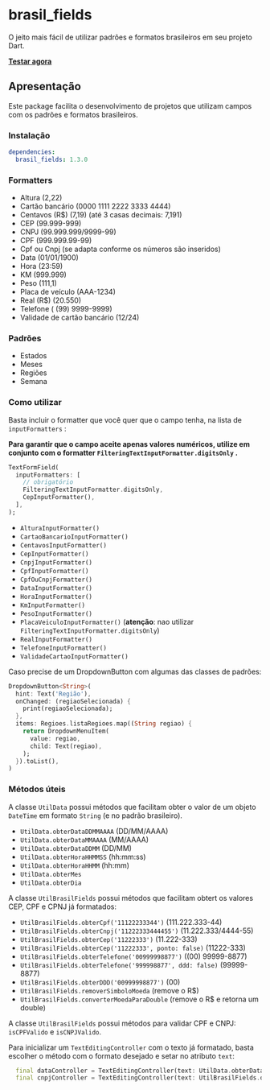 # brasil_fields

O jeito mais fácil de utilizar padrões e formatos brasileiros em seu projeto Dart. 

[**Testar agora**](https://rubensdemelo.github.io/brasil_fields/#/)

## Apresentação

Este package facilita o desenvolvimento de projetos que utilizam campos com os padrões e formatos brasileiros.

### Instalação

```yaml
dependencies:
  brasil_fields: 1.3.0
```

### Formatters

- Altura (2,22)
- Cartão bancário (0000 1111 2222 3333 4444)
- Centavos (R\$) (7,19) (até 3 casas decimais: 7,191)
- CEP (99.999-999)
- CNPJ (99.999.999/9999-99)
- CPF (999.999.99-99)
- Cpf ou Cnpj (se adapta conforme os números são inseridos)
- Data (01/01/1900)
- Hora (23:59)
- KM (999.999)
- Peso (111,1)
- Placa de veículo (AAA-1234)
- Real (R\$) (20.550)
- Telefone ( (99) 9999-9999)
- Validade de cartão bancário (12/24)

### Padrões

- Estados
- Meses
- Regiões
- Semana


### Como utilizar

Basta incluir o formatter que você quer que o campo tenha, na lista de `inputFormatters` :

**Para garantir que o campo aceite apenas valores numéricos, utilize em conjunto com o formatter `FilteringTextInputFormatter.digitsOnly` .**

```dart
TextFormField(
  inputFormatters: [
    // obrigatório
    FilteringTextInputFormatter.digitsOnly,
    CepInputFormatter(),
  ],
);
```

- `AlturaInputFormatter()`
- `CartaoBancarioInputFormatter()`
- `CentavosInputFormatter()`
- `CepInputFormatter()`
- `CnpjInputFormatter()`
- `CpfInputFormatter()`
- `CpfOuCnpjFormatter()`
- `DataInputFormatter()`
- `HoraInputFormatter()`
- `KmInputFormatter()`
- `PesoInputFormatter()`
- `PlacaVeiculoInputFormatter()` (**atenção**: nao utilizar `FilteringTextInputFormatter.digitsOnly`)
- `RealInputFormatter()`
- `TelefoneInputFormatter()`
- `ValidadeCartaoInputFormatter()`

Caso precise de um DropdownButton com algumas das classes de padrões:

```dart
DropdownButton<String>(
  hint: Text('Região'),
  onChanged: (regiaoSelecionada) {
    print(regiaoSelecionada);
  },
  items: Regioes.listaRegioes.map((String regiao) {
    return DropdownMenuItem(
      value: regiao,
      child: Text(regiao),
    );
  }).toList(),
)
```

### Métodos úteis

A classe `UtilData` possui métodos que facilitam obter o valor de um objeto `DateTime` em formato `String` (e no padrão brasileiro).

- `UtilData.obterDataDDMMAAAA` (DD/MM/AAAA)
- `UtilData.obterDataMMAAAA` (MM/AAAA)
- `UtilData.obterDataDDMM` (DD/MM)
- `UtilData.obterHoraHHMMSS` (hh:mm:ss)
- `UtilData.obterHoraHHMM` (hh:mm)
- `UtilData.obterMes`
- `UtilData.obterDia`

A classe `UtilBrasilFields` possui métodos que facilitam obtert os valores CEP, CPF e CPNJ já formatados:

- `UtilBrasilFields.obterCpf('11122233344')` (111.222.333-44)
- `UtilBrasilFields.obterCnpj('11222333444455')` (11.222.333/4444-55)
- `UtilBrasilFields.obterCep('11222333')` (11.222-333)
- `UtilBrasilFields.obterCep('11222333', ponto: false)` (11222-333)
- `UtilBrasilFields.obterTelefone('00999998877')` ((00) 99999-8877)
- `UtilBrasilFields.obterTelefone('999998877', ddd: false)` (99999-8877)
- `UtilBrasilFields.obterDDD('00999998877')` (00)
- `UtilBrasilFields.removerSimboloMoeda` (remove o R$)
- `UtilBrasilFields.converterMoedaParaDouble` (remove o R$ e retorna um double)

A classe `UtilBrasilFields` possui métodos para validar CPF e CNPJ: `isCPFValido` e `isCNPJValido`.

Para inicializar um `TextEditingController` com o texto já formatado, basta escolher o método com o formato desejado e setar no atributo `text`:

```dart
  final dataController = TextEditingController(text: UtilData.obterDataDDMMAAAA(DateTime(2020, 12, 31)));
  final cnpjController = TextEditingController(text: UtilBrasilFields.obterCnpj('11222333444455'));
```
